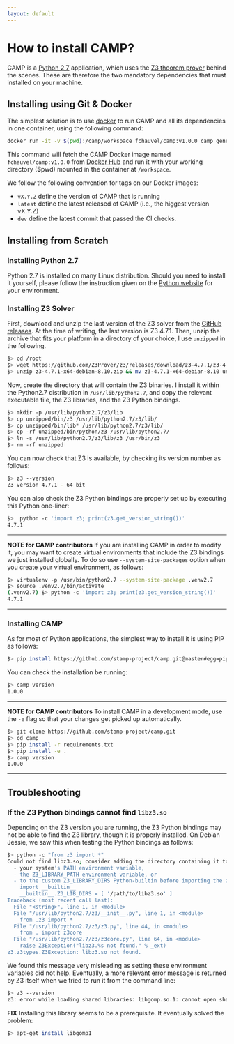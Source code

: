 ```yaml
---
layout: default
---
```


# How to install CAMP?

CAMP is a [Python 2.7](https://www.python.org/) application, which
uses the [Z3 theorem prover](https://github.com/Z3Prover/z3) behind
the scenes. These are therefore the two mandatory dependencies that
must installed on your machine.


## Installing using Git & Docker

The simplest solution is to use [docker](https://www.docker.com/) to
run CAMP and all its dependencies in one container, using the
following command:

```bash
docker run -it -v $(pwd):/camp/workspace fchauvel/camp:v1.0.0 camp generate -d workspace
``` 

This command will fetch the CAMP Docker image named
`fchauvel/camp:v1.0.0` from [Docker
Hub](https://hub.docker.com/r/fchauvel/camp/) and run it with your
working directory ($pwd) mounted in the container at `/workspace`.

We follow the following convention for tags on our Docker images:

 * `vX.Y.Z` define the version of CAMP that is running
 * `latest` define the latest released of CAMP (i.e., the higgest
   version vX.Y.Z)
 * `dev` define the latest commit that passed the CI checks.



## Installing from Scratch

### Installing Python 2.7

Python 2.7 is installed on many Linux distribution. Should you need to
install it yourself, please follow the instruction given on the
[Python website](https://www.python.org/) for your environment.


### Installing Z3 Solver


First, download and unzip the last version of the Z3 solver from the
[GitHub releases](https://github.com/Z3Prover/z3/releases/). At the
time of writing, the last version is Z3 4.7.1. Then, unzip the archive
that fits your platform in a directory of your choice, I use
`unzipped` in the following.

```bash
$> cd /root
$> wget https://github.com/Z3Prover/z3/releases/download/z3-4.7.1/z3-4.7.1-x64-debian-8.10.zip
$> unzip z3-4.7.1-x64-debian-8.10.zip && mv z3-4.7.1-x64-debian-8.10 unzipped 
```

Now, create the directory that will contain the Z3 binaries. I install
it within the Python2.7 distribution in `/usr/lib/python2.7`, and copy
the relevant executable file, the Z3 libraries, and the Z3 Python
bindings.

```bash
$> mkdir -p /usr/lib/python2.7/z3/lib
$> cp unzipped/bin/z3 /usr/lib/python2.7/z3/lib/ 
$> cp unzipped/bin/lib* /usr/lib/python2.7/z3/lib/
$> cp -rf unzipped/bin/python/z3 /usr/lib/python2.7/ 
$> ln -s /usr/lib/python2.7/z3/lib/z3 /usr/bin/z3
$> rm -rf unzipped

```

You can now check that Z3 is available, by checking its version number
as follows:

```bash
$> z3 --version
Z3 version 4.7.1 - 64 bit
```

You can also check the Z3 Python bindings are properly set up by
executing this Python one-liner:

```bash
$>  python -c 'import z3; print(z3.get_version_string())'
4.7.1
```

--- 
**NOTE for CAMP contributors** If you are installing CAMP in order
to modify it, you may want to create virtual environments that include
the Z3 bindings we just installed globally. To do so use
`--system-site-packages` option when you create your virtual
environment, as follows:

```bash
$> virtualenv -p /usr/bin/python2.7 --system-site-package .venv2.7 
$> source .venv2.7/bin/activate
(.venv2.7) $> python -c 'import z3; print(z3.get_version_string())'
4.7.1
```
---

### Installing CAMP

As for most of Python applications, the simplest way to install it is
using PIP as follows:

```bash
$> pip install https://github.com/stamp-project/camp.git@master#egg=pip
```

You can check the installation be running:

```bash
$> camp version
1.0.0
```

--- 
**NOTE for CAMP contributors** To install CAMP in a development
mode, use the `-e` flag so that your changes get picked up
automatically.

```bash
$> git clone https://github.com/stamp-project/camp.git
$> cd camp
$> pip install -r requirements.txt
$> pip install -e .
$> camp version
1.0.0
```
---

## Troubleshooting

### If the Z3 Python bindings cannot find `libz3.so`

Depending on the Z3 version you are running, the Z3 Python bindings
may not be able to find the Z3 library, though it is properly
installed. On Debian Jessie, we saw this when testing the Python
bindings as follows:

```bash
$> python -c "from z3 import *"
Could not find libz3.so; consider adding the directory containing it to
  - your system's PATH environment variable,
  - the Z3_LIBRARY_PATH environment variable, or 
  - to the custom Z3_LIBRARY_DIRS Python-builtin before importing the z3 module, e.g. via
    import __builtin__
    __builtin__.Z3_LIB_DIRS = [ '/path/to/libz3.so' ] 
Traceback (most recent call last):
  File "<string>", line 1, in <module>
  File "/usr/lib/python2.7/z3/__init__.py", line 1, in <module>
    from .z3 import *
  File "/usr/lib/python2.7/z3/z3.py", line 44, in <module>
    from . import z3core
  File "/usr/lib/python2.7/z3/z3core.py", line 64, in <module>
    raise Z3Exception("libz3.%s not found." % _ext)
z3.z3types.Z3Exception: libz3.so not found.
```

We found this message very misleading as setting these environment
variables did not help. Eventually, a more relevant error message is
returned by Z3 itself when we tried to run it from the command line:

```bash
$> z3 --version
z3: error while loading shared libraries: libgomp.so.1: cannot open shared object file: No such file or directory

```

**FIX** Installing this library seems to be a prerequisite. It eventually solved the problem:
```bash
$> apt-get install libgomp1
```

